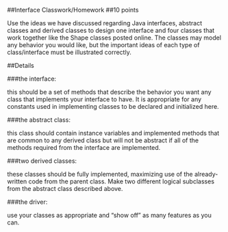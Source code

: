 ##Interface Classwork/Homework
##10 points

Use the ideas we have discussed regarding Java interfaces, abstract classes and
derived classes to design one interface and four classes that work together
like the Shape classes posted online.  The classes may model any behavior you
would like, but the important ideas of each type of class/interface must be
illustrated correctly.

##Details

###the interface:

this should be a set of methods that describe the behavior you want any
class that implements your interface to have.  It is appropriate for
any constants used in implementing classes to be declared and
initialized here.

###the abstract class:

this class should contain instance variables and implemented methods that
are common to any derived class but will not be abstract if all of the
methods required from the interface are implemented.

###two derived classes:

these classes should be fully implemented, maximizing use of the
already-written code from the parent class.  Make two different logical
subclasses from the abstract class described above.

###the driver:

use your classes as appropriate and “show off” as many features as you can.

